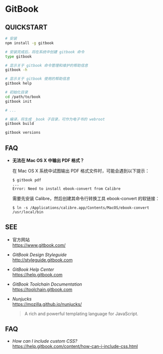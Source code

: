 #	GitBook

##	QUICKSTART

```bash
# 安装
npm install -g gitbook

# 安装完成后，将在系统中创建 gitbook 命令
type gitbook

# 显示关于 gitbook 命令管理和维护的帮助信息
gitbook -h

# 显示关于 gitbook 使用的帮助信息
gitbook help

# 初始化目录
cd /path/to/book
gitbook init

# ...

# 编译，将生成 _book 子目录，可作为电子书的 webroot
gitbook build

gitbook versions
```

## 	FAQ

*	__无法在 Mac OS X 中输出 PDF 格式？__

	在 Mac OS X 系统中试图输出 PDF 格式文件时，可能会遇到以下提示：
	```
	$ gitbook pdf
	...
	Error: Need to install ebook-convert from Calibre
	```

	需要先安装 Calibre，然后创建其命令行转换工具 ebook-convert 的软链接：
	```
	$ ln -s /Applications/calibre.app/Contents/MacOS/ebook-convert /usr/local/bin
	```

##	SEE

*	官方网站  
	https://www.gitbook.com/

*	*GitBook Design Styleguide*  
	http://styleguide.gitbook.com

*	*GitBook Help Center*  
	https://help.gitbook.com

*	*GitBook Toolchain Documentation*  
	https://toolchain.gitbook.com

*	*Nunjucks*  
	https://mozilla.github.io/nunjucks/
	>	A rich and powerful templating language for JavaScript.

##	FAQ

*	*How can I include custom CSS?*  
	https://help.gitbook.com/content/how-can-i-include-css.html
